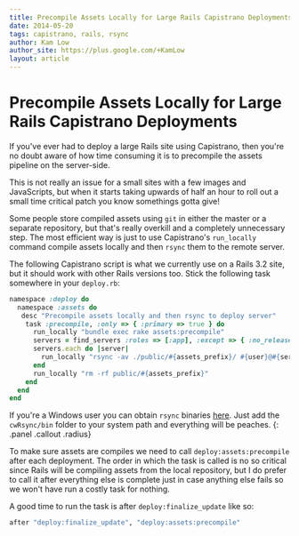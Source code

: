 ```yaml
---
title: Precompile Assets Locally for Large Rails Capistrano Deployments
date: 2014-05-20
tags: capistrano, rails, rsync
author: Kam Low
author_site: https://plus.google.com/+KamLow
layout: article
---
```


# Precompile Assets Locally for Large Rails Capistrano Deployments

If you've ever had to deploy a large Rails site using Capistrano, 
then you're no doubt aware of how time consuming it is to precompile the assets pipeline on the server-side.

This is not really an issue for a small sites with a few images and JavaScripts, 
but when it starts taking upwards of half an hour to roll out a small time critical patch you know somethings gotta give!

Some people store compiled assets using `git` in either the master or a separate repository, but that's really overkill and a completely unnecessary step. The most efficient way is just to use Capistrano's `run_locally` command compile assets locally and then `rsync` them to the remote server.

The following Capistrano script is what we currently use on a Rails 3.2 site, but it should work with other Rails versions too.
Stick the following task somewhere in your `deploy.rb`:

~~~ ruby
namespace :deploy do
  namespace :assets do
   desc "Precompile assets locally and then rsync to deploy server"
    task :precompile, :only => { :primary => true } do
      run_locally "bundle exec rake assets:precompile"
      servers = find_servers :roles => [:app], :except => { :no_release => true }
      servers.each do |server|
        run_locally "rsync -av ./public/#{assets_prefix}/ #{user}@#{server}:#{current_path}/public/#{assets_prefix}/"
      end
      run_locally "rm -rf public/#{assets_prefix}"
    end
  end
end
~~~

If you're a Windows user you can obtain `rsync` binaries [here](http://www.rsync.net/resources/howto/windows_rsync.html). 
Just add the `cwRsync/bin` folder to your system path and everything will be peaches.
{: .panel .callout .radius}

To make sure assets are compiles we need to call `deploy:assets:precompile` after each deployment. 
The order in which the task is called is no so critical since Rails will be compiling assets from the local repository, 
but I do prefer to call it after everything else is complete just in case anything else fails so we won't have run a costly task for nothing.

A good time to run the task is after `deploy:finalize_update` like so:

~~~ ruby
after "deploy:finalize_update", "deploy:assets:precompile"
~~~